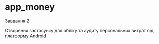 # app_money

Завдання 2

Створення застосунку для обліку та аудиту персональних витрат під платформу Android


